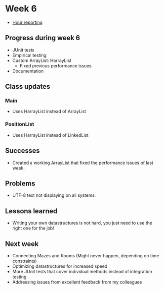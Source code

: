 # Week 6

- [Hour reporting](https://github.com/hajame/RandomDungeonGenerator2000/blob/master/documentation/hour_report.md)

## Progress during week 6
- JUnit tests
- Empirical testing
- Custom ArrayList: HarrayList
  - Fixed previous performance issues
- Documentation

## Class updates

### Main
- Uses HarrayList instead of ArrayList

### PositionList
- Uses HarrayList instead of LinkedList
  
## Successes
- Created a working ArrayList that fixed the performance issues of last week.

## Problems
- UTF-8 text not displaying on all systems.

## Lessons learned
- Writing your own datastructures is not hard, you just need to use the right one for the job!

## Next week
- Connecting Mazes and Rooms (Might never happen, depending on time constraints)
- Optimizing datastructures for increased speed
- More JUnit tests that cover individual methods instead of integration testing.
- Addressing issues from excellent feedback from my colleagues
